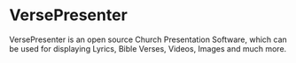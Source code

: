 # VersePresenter
VersePresenter is an open source Church Presentation Software, which can be used for displaying Lyrics, Bible Verses, Videos, Images and much more. 
